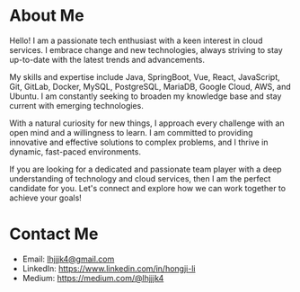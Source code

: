 # About Me
Hello! I am a passionate tech enthusiast with a keen interest in cloud services. I embrace change and new technologies, always striving to stay up-to-date with the latest trends and advancements.

My skills and expertise include Java, SpringBoot, Vue, React, JavaScript, Git, GitLab, Docker, MySQL, PostgreSQL, MariaDB, Google Cloud, AWS, and Ubuntu. I am constantly seeking to broaden my knowledge base and stay current with emerging technologies.

With a natural curiosity for new things, I approach every challenge with an open mind and a willingness to learn. I am committed to providing innovative and effective solutions to complex problems, and I thrive in dynamic, fast-paced environments.

If you are looking for a dedicated and passionate team player with a deep understanding of technology and cloud services, then I am the perfect candidate for you. Let's connect and explore how we can work together to achieve your goals!

# Contact Me
- Email: lhjjjk4@gmail.com
- LinkedIn: https://www.linkedin.com/in/hongji-li
- Medium: https://medium.com/@lhjjjk4

<!---
KeithHello/KeithHello is a ✨ special ✨ repository because its `README.md` (this file) appears on your GitHub profile.
You can click the Preview link to take a look at your changes.
--->
